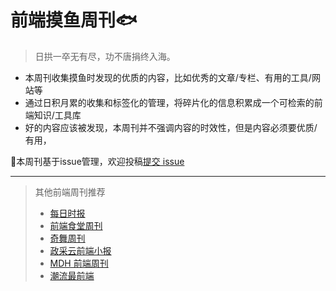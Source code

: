 # 前端摸鱼周刊🐟

> 日拱一卒无有尽，功不唐捐终入海。


 - 本周刊收集摸鱼时发现的优质的内容，比如优秀的文章/专栏、有用的工具/网站等
 - 通过日积月累的收集和标签化的管理，将碎片化的信息积累成一个可检索的前端知识/工具库
 - 好的内容应该被发现，本周刊并不强调内容的时效性，但是内容必须要优质/有用，

🎯本周刊基于issue管理，欢迎投稿[提交 issue](https://github.com/fe-focus/moyu-weekly/issues/new/choose) 



---

> 其他前端周刊推荐
> - [每日时报](https://wubaiqing.github.io/zaobao)
> - [前端食堂周刊](https://github.com/Geekhyt/weekly)
> - [奇舞周刊](https://weekly.75.team/)
> - [政采云前端小报](https://weekly.zoo.team/)
> - [MDH 前端周刊](https://github.com/sorrycc/weekly)
> - [潮流最前端](https://www.yuque.com/alibabaf2e/weekly)
